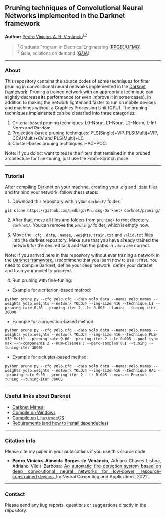##  Pruning techniques of Convolutional Neural Networks implemented in the Darknet framework

**Author:** [Pedro Vinícius A. B. Venâncio](https://www.linkedin.com/in/pedbrgs/)<sup>1,2</sup> <br />

> <sup>1</sup> Graduate Program in Electrical Engineering ([PPGEE](https://www.ppgee.ufmg.br/indexi.php)/[UFMG](https://ufmg.br/international-visitors))<br />
> <sup>2</sup> Gaia, solutions on demand ([GAIA](https://www.gaiasd.com/))<br />

***

### About

This repository contains the source codes of some techniques for filter pruning in convolutional neural networks implemented in the [Darknet framework](https://github.com/AlexeyAB/darknet/). Pruning a trained network with an appropriate technique can slightly decrease its performance (or even improve it in some cases), in addition to making the network lighter and faster to run on mobile devices and machines without a Graphics Processing Unit (GPU).
The pruning techniques implemented can be classified into three categories:

1. Criteria-based pruning techniques: L0-Norm, L1-Norm, L2-Norm, L-Inf Norm and Random.
2. Projection-based pruning techniques: PLS(Single)+VIP, PLS(Multi)+VIP, CCA(Multi)+CV and PLS(Multi)+LC.
3. Cluster-based pruning techniques: HAC+PCC.

Note: If you do not want to reuse the filters that remained in the pruned architecture for fine-tuning, just use the From-Scratch mode.

***

### Tutorial

After compiling [Darknet](https://github.com/AlexeyAB/darknet/) on your machine, creating your .cfg and .data files and training your network, follow these steps:

1. Download this repository within your `darknet/` folder:

`git clone https://github.com/pedbrgs/Pruning-Darknet/ darknet/pruning/`

2. After that, move all files and folders from `pruning/` to root directory `darknet/`. You can remove the `pruning/` folder, which is empty now.

3. Move the `.cfg`, `.data`, `.names`, `.weights`, `train.txt` and `valid.txt` files into the darknet repository. Make sure that you have already trained the network for the desired task and that the paths in `.data` are correct.

Note: If you arrived here in this repository without ever training a network in the [Darknet framework](https://github.com/AlexeyAB/darknet/), I recommend that you learn how to use it first. You need to compile Darknet, define your deep network, define your dataset and train your model to proceed.

4. Run pruning with fine-tuning:

* Example for a criterion-based method:

`python prune.py --cfg yolo.cfg --data yolo.data --names yolo.names --weights yolo.weights --network YOLOv4 --img-size 416 --technique L1 --pruning-rate 0.60 --pruning-iter 2 --lr 0.005 --tuning --tuning-iter 30000`

* Example for a projection-based method:

`python prune.py --cfg yolo.cfg --data yolo.data --names yolo.names --weights yolo.weights --network YOLOv4 --img-size 416 --technique PLS-VIP-Multi --pruning-rate 0.60 --pruning-iter 2 --lr 0.005 --pool-type max --n-components 2 --num-classes 3 --perc-samples 0.1 --tuning --tuning-iter 30000`

* Example for a cluster-based method:

`python prune.py --cfg yolo.cfg --data yolo.data --names yolo.names --weights yolo.weights --network YOLOv4 --img-size 416 --technique HAC --pruning-rate 0.60 --pruning-iter 2 --lr 0.005 --measure Pearson --tuning --tuning-iter 30000`

***

### Useful links about Darknet

* [Darknet Manual](https://github.com/AlexeyAB/darknet/wiki)
* [Compile on Windows](https://github.com/AlexeyAB/darknet/#how-to-compile-on-windows-using-cmake)
* [Compile on Linux/macOS](https://github.com/AlexeyAB/darknet/#how-to-compile-on-linux-using-make)
* [Requirements (and how to install dependecies)](https://github.com/AlexeyAB/darknet/#requirements)

***

### Citation info

Please cite my paper in your publications if you use this source code.

- <p align="justify"><b>Pedro Vinícius Almeida Borges de Venâncio</b>, Adriano Chaves Lisboa, Adriano Vilela Barbosa: <a href="https://link.springer.com/article/10.1007/s00521-022-07467-z"> An automatic fire detection system based on deep convolutional neural networks for low-power, resource-constrained devices. </a> In: Neural Computing and Applications, 2022.</p>

***

### Contact
Please send any bug reports, questions or suggestions directly in the repository.
